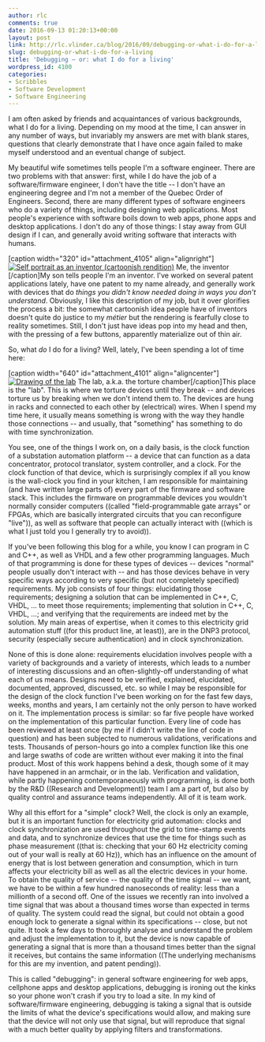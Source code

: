 ```yaml
---
author: rlc
comments: true
date: 2016-09-13 01:20:13+00:00
layout: post
link: http://rlc.vlinder.ca/blog/2016/09/debugging-or-what-i-do-for-a-living/
slug: debugging-or-what-i-do-for-a-living
title: 'Debugging — or: what I do for a living'
wordpress_id: 4100
categories:
- Scribbles
- Software Development
- Software Engineering
---
```


I am often asked by friends and acquaintances of various backgrounds, what I do for a living. Depending on my mood at the time, I can answer in any number of ways, but invariably my answers are met with blank stares, questions that clearly demonstrate that I have once again failed to make myself understood and an eventual change of subject.
<!-- more -->
My beautiful wife sometimes tells people I'm a software engineer. There are two problems with that answer: first, while I do have the job of a software/firmware engineer, I don't have the title -- I don't have an engineering degree and I'm not a member of the Quebec Order of Engineers. Second, there are many different types of software engineers who do a variety of things, including designing web applications. Most people's experience with software boils down to web apps, phone apps and desktop applications. I don't do any of those things: I stay away from GUI design if I can, and generally avoid writing software that interacts with humans.

[caption width="320" id="attachment_4105" align="alignright"][![Self portrait as an inventor (cartoonish rendition)](http://rlc.vlinder.ca/wp-content/uploads/2016/09/image-1-778x1024.jpeg)](http://rlc.vlinder.ca/wp-content/uploads/2016/09/image-1.jpeg) Me, the inventor [/caption]My son tells people I'm an inventor. I've worked on several patent applications lately, have one patent to my name already, and generally work with devices that do _things you didn't know needed doing in ways you don't understand_. Obviously, I like this description of my job, but it over glorifies the process a bit: the somewhat cartoonish idea people have of inventors doesn't quite do justice to my _métier_ but the rendering is fearfully close to reality sometimes. Still, I don't just have ideas pop into my head and then, with the pressing of a few buttons, apparently materialize out of thin air.

So, what _do_ I do for a living? Well, lately, I've been spending a lot of time here:

[caption width="640" id="attachment_4101" align="aligncenter"][![Drawing of the lab](http://rlc.vlinder.ca/wp-content/uploads/2016/09/image-1024x840.jpeg)](http://rlc.vlinder.ca/wp-content/uploads/2016/09/image.jpeg) The lab, a.k.a. the torture chamber[/caption]This place is the "lab". This is where we torture devices until they break -- and devices torture us by breaking when we don't intend them to. The devices are hung in racks and connected to each other by (electrical) wires. When I spend my time here, it usually means something is wrong with the way they handle those connections -- and usually, that "something" has something to do with time synchronization.

You see, one of the things I work on, on a daily basis, is the clock function of a substation automation platform -- a device that can function as a data concentrator, protocol translator, system controller, and a clock. For the clock function of that device, which is surprisingly complex if all you know is the wall-clock you find in your kitchen, I am responsible for maintaining (and have written large parts of) every part of the firmware and software stack. This includes the firmware on programmable devices you wouldn't normally consider computers ((called "field-programmable gate arrays" or FPGAs, which are basically intergrated circuits that you can reconfigure "live")), as well as software that people can actually interact with ((which is what I just told you I generally try to avoid)).

If you've been following this blog for a while, you know I can program in C and C++, as well as VHDL and a few other programming languages. Much of that programming is done for these types of devices -- devices "normal" people usually don't interact with -- and has those devices behave in very specific ways according to very specific (but not completely specified) requirements. My job consists of four things: elucidating those requirements; designing a solution that can be implemented in C++, C, VHDL, ... to meet those requirements; implementing that solution in C++, C, VHDL, ...; and verifying that the requirements are indeed met by the solution. My main areas of expertise, when it comes to this electricity grid automation stuff ((for this product line, at least)), are in the DNP3 protocol, security (especially secure authentication) and in clock synchronization.

None of this is done alone: requirements elucidation involves people with a variety of backgrounds and a variety of interests, which leads to a number of interesting discussions and an often-slightly-off understanding of what each of us means. Designs need to be verified, explained, elucidated, documented, approved, discussed, etc. so while I may be responsible for the design of the clock function I've been working on for the fast few days, weeks, months and years, I am certainly not the only person to have worked on it. The implementation process is similar: so far five people have worked on the implementation of this particular function. Every line of code has been reviewed at least once (by me if I didn't write the line of code in question) and has been subjected to numerous validations, verifications and tests. Thousands of person-hours go into a complex function like this one and large swaths of code are written without ever making it into the final product. Most of this work happens behind a desk, though some of it may have happened in an armchair, or in the lab. Verification and validation, while partly happening contemporaneously with programming, is done both by the R&D ((Research and Development)) team I am a part of, but also by quality control and assurance teams independently. All of it is team work.

Why all this effort for a "simple" clock? Well, the clock is only an example, but it is an important function for electricity grid automation: clocks and clock synchronization are used throughout the grid to time-stamp events and data, and to synchronize devices that use the time for things such as phase measurement ((that is: checking that your 60 Hz electricity coming out of your wall is really at 60 Hz)), which has an influence on the amount of energy that is lost between generation and consumption, which in turn affects your electricity bill as well as all the electric devices in your home. To obtain the quality of service -- the quality of the time signal -- we want, we have to be within a few hundred nanoseconds of reality: less than a millionth of a second off. One of the issues we recently ran into involved a time signal that was about a thousand times worse than expected in terms of quality. The system could read the signal, but could not obtain a good enough lock to generate a signal within its specifications -- close, but not quite. It took a few days to thoroughly analyse and understand the problem and adjust the implementation to it, but the device is now capable of generating a signal that is more than a thousand times better than the signal it receives, but contains the same information ((The underlying mechanisms for this are my invention, and patent pending)).

This is called "debugging": in general software engineering for web apps, cellphone apps and desktop applications, debugging is ironing out the kinks so your phone won't crash if you try to load a site. In my kind of software/firmware engineering, debugging is taking a signal that is outside the limits of what the device's specifications would allow, and making sure that the device will not only use that signal, but will reproduce that signal with a much better quality by applying filters and transformations.
